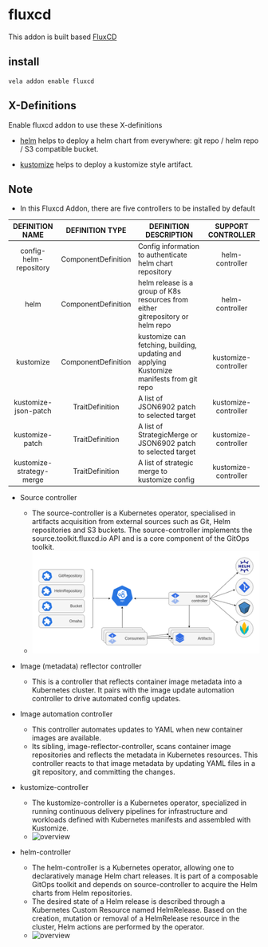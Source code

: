 # fluxcd

This addon is built based [FluxCD](https://fluxcd.io/)

## install

```shell
vela addon enable fluxcd
```

## X-Definitions

Enable fluxcd addon to use these X-definitions

- [helm](https://kubevela.io/docs/end-user/components/helm) helps to deploy a helm chart from everywhere:
git repo / helm repo / S3 compatible bucket.

- [kustomize](https://kubevela.io/docs/end-user/components/kustomize) helps to deploy a kustomize style artifact.

## Note
- In this Fluxcd Addon, there are five controllers to be installed by default

|DEFINITION NAME                         |DEFINITION TYPE           |DEFINITION DESCRIPTION|   SUPPORT CONTROLLER                |                                         
|:----:   |          :----: | ---| :----: |
|config-helm-repository                  |ComponentDefinition       |Config information to authenticate helm chart repository| helm-controller                |                                               
|helm                                    |ComponentDefinition       |helm release is a group of K8s resources from either gitrepository or helm repo|helm-controller                |
|kustomize                               |ComponentDefinition       |kustomize can fetching, building, updating and applying Kustomize manifests from git repo|kustomize-controller           |
|kustomize-json-patch                    |TraitDefinition           |A list of JSON6902 patch to selected target|kustomize-controller           |
|kustomize-patch                         |TraitDefinition           |A list of StrategicMerge or JSON6902 patch to selected target   |kustomize-controller           |
|kustomize-strategy-merge                |TraitDefinition           |A list of strategic merge to kustomize config               |kustomize-controller           |     

- Source controller
  - The source-controller is a Kubernetes operator, specialised in artifacts acquisition from external sources such as Git, Helm repositories and S3 buckets. The source-controller implements the source.toolkit.fluxcd.io API and is a core component of the GitOps toolkit.
  - ![overview](https://raw.githubusercontent.com/fluxcd/source-controller/main/docs/diagrams/source-controller-overview.png)

- Image (metadata) reflector controller
  - This is a controller that reflects container image metadata into a Kubernetes cluster. It pairs with the image update automation controller to drive automated config updates.

- Image automation controller
  - This controller automates updates to YAML when new container images are available.
  - Its sibling, image-reflector-controller, scans container image repositories and reflects the metadata in Kubernetes resources. This controller reacts to that image metadata by updating YAML files in a git repository, and committing the changes.

- kustomize-controller
  - The kustomize-controller is a Kubernetes operator, specialized in running continuous delivery pipelines for infrastructure and workloads defined with Kubernetes manifests and assembled with Kustomize.
  - ![overview](https://raw.githubusercontent.com/fluxcd/kustomize-controller/main/docs/diagrams/kustomize-controller-overview.png)

- helm-controller
  - The helm-controller is a Kubernetes operator, allowing one to declaratively manage Helm chart releases. It is part of a composable GitOps toolkit and depends on source-controller to acquire the Helm charts from Helm repositories.
  - The desired state of a Helm release is described through a Kubernetes Custom Resource named HelmRelease. Based on the creation, mutation or removal of a HelmRelease resource in the cluster, Helm actions are performed by the operator.
  - ![overview](https://raw.githubusercontent.com/fluxcd/helm-controller/main/docs/diagrams/helm-controller-overview.png)
